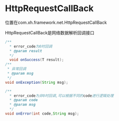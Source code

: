 # HttpRequestCallBack

位置在com.xh.framework.net.HttpRequestCallBack

HttpRequestCallBack是网络数据解析回调接口

```java
/**
  * error_code为0时回调
  * @param result
  */
  void onSuccess(T result);
/**
 * 异常回调
 * @param msg
 */
void onException(String msg);

/**
  * error_code为非0时回调,可以根据不同的code进行逻辑处理
  * @param code
  * @param msg
  */
void onError(int code,String msg);
```



